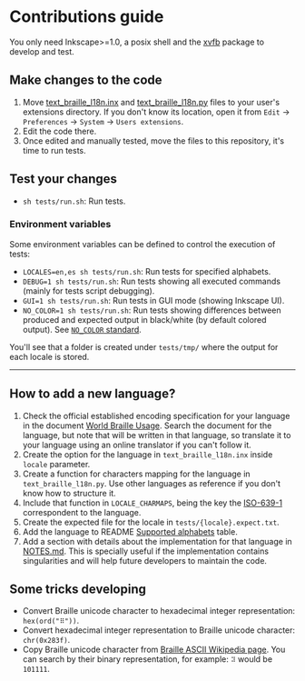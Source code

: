 # Contributions guide

You only need Inkscape>=1.0, a posix shell and the [xvfb][xvfb-package]
package to develop and test.

## Make changes to the code

1. Move [text_braille_l18n.inx][ext-inx] and [text_braille_l18n.py][ext-py]
 files to your user's extensions directory. If you don't know its location,
 open it from `Edit` -> `Preferences` -> `System` -> `Users extensions`.
1. Edit the code there.
1. Once edited and manually tested, move the files to this repository, it's
 time to run tests.

## Test your changes

- `sh tests/run.sh`: Run tests.

### Environment variables

Some environment variables can be defined to control the execution of tests:

- `LOCALES=en,es sh tests/run.sh`: Run tests for specified alphabets.
- `DEBUG=1 sh tests/run.sh`: Run tests showing all executed commands (mainly
 for tests script debugging).
- `GUI=1 sh tests/run.sh`: Run tests in GUI mode (showing Inkscape UI).
- `NO_COLOR=1 sh tests/run.sh`: Run tests showing differences between produced
 and expected output in black/white (by default colored output). See
 [`NO_COLOR` standard][no-color-standard].

You'll see that a folder is created under `tests/tmp/` where the output for
each locale is stored.

---

## How to add a new language?

1. Check the official established encoding specification for your language in
 the document [World Braille Usage][world-braille-usage]. Search the document
 for the language, but note that will be written in that language, so translate
 it to your language using an online translator if you can't follow it.
1. Create the option for the language in `text_braille_l18n.inx` inside
 `locale` parameter.
1. Create a function for characters mapping for the language in
 `text_braille_l18n.py`. Use other languages as reference if you don't know how
 to structure it.
1. Include that function in `LOCALE_CHARMAPS`, being the key the
 [ISO-639-1][iso-639-1] correspondent to the language.
1. Create the expected file for the locale in `tests/{locale}.expect.txt`.
1. Add the language to README [Supported alphabets][supported-alphabets-table]
 table.
1. Add a section with details about the implementation for that language in
 [NOTES.md][notes]. This is specially useful if the implementation contains
 singularities and will help future developers to maintain the code.

## Some tricks developing

- Convert Braille unicode character to hexadecimal integer representation:
 `hex(ord("⠿"))`.
- Convert hexadecimal integer representation to Braille unicode character:
 `chr(0x283f)`.
- Copy Braille unicode character from [Braille ASCII Wikipedia page][en-wiki].
 You can search by their binary representation, for example: `⠽` would be
 `101111`.

<!-- Internal links -->

[ext-inx]: https://github.com/mondeja/inkscape-braille-l18n-ext/blob/master/text_braille_l18n.inx
[ext-py]: https://github.com/mondeja/inkscape-braille-l18n-ext/blob/master/text_braille_l18n.py
[supported-alphabets-table]: https://github.com/mondeja/inkscape-braille-l18n-ext#supported-alphabets
[notes]: https://github.com/mondeja/inkscape-braille-l18n-ext/blob/master/NOTES.md

<!-- External links -->

[xvfb-package]: https://packages.debian.org/es/sid/xvfb
[no-color-standard]: https://no-color.org
[en-wiki]: https://en.wikipedia.org/wiki/Braille_ASCII
[world-braille-usage]: https://1kru3o1eyt4f2w3qy21ds14w-wpengine.netdna-ssl.com/wp-content/uploads/2021/07/world-braille-usage-third-edition.pdf
[iso-639-1]: https://en.wikipedia.org/wiki/ISO_639-1
